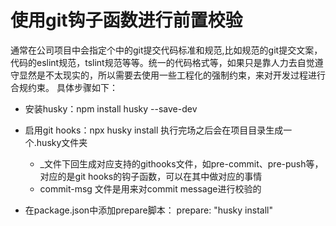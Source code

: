 # 使用git钩子函数进行前置校验
通常在公司项目中会指定个中的git提交代码标准和规范,比如规范的git提交文案，代码的eslint规范，tslint规范等等。统一的代码格式等，如果只是靠人力去自觉遵守显然是不太现实的，所以需要去使用一些工程化的强制约束，来对开发过程进行合规约束。
具体步骤如下：

- 安装husky：npm install husky --save-dev

- 启用git hooks：npx husky install 执行完场之后会在项目目录生成一个.husky文件夹
  * _文件下回生成对应支持的githooks文件，如pre-commit、pre-push等，对应的是git hooks的钩子函数，可以在其中做对应的事情
  * commit-msg 文件是用来对commit message进行校验的

- 在package.json中添加prepare脚本： prepare: "husky install"
